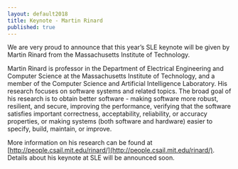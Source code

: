```yaml
---
layout: default2018
title: Keynote - Martin Rinard
published: true
---
```


We are very proud to announce that this year’s SLE keynote will be given by Martin Rinard from the Massachusetts Institute of Technology.

Martin Rinard is professor in the Department of Electrical Engineering and Computer Science at the Massachusetts Institute of Technology, and a member of the Computer Science and Artificial Intelligence Laboratory. His research focuses on software systems and related topics. The broad goal of his research is to obtain better software - making software more robust, resilient, and secure, improving the performance, verifying that the software satisfies important correctness, acceptability, reliability, or accuracy properties, or making systems (both software and hardware) easier to specify, build, maintain, or improve. 

More information on his research can be found at [http://people.csail.mit.edu/rinard/](http://people.csail.mit.edu/rinard/). Details about his keynote at SLE will be announced soon.
